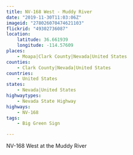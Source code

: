 ```yaml
---
title: NV-168 West - Muddy River
date: "2019-11-30T11:03:06Z"
imageid: "278026070474621103"
flickrid: "49302736087"
location:
    latitude: 36.661939
    longitude: -114.57609
places:
    - Moapa|Clark County|Nevada|United States
counties:
    - Clark County|Nevada|United States
countries:
    - United States
states:
    - Nevada|United States
highwaytypes:
    - Nevada State Highway
highways:
    - NV-168
tags:
    - Big Green Sign

---
```

NV-168 West at the Muddy River